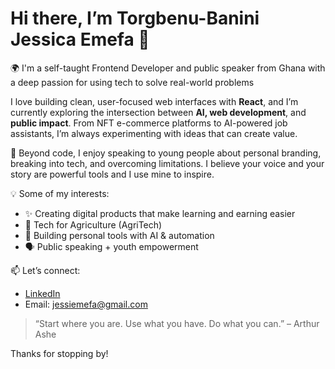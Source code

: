 # Hi there, I’m Torgbenu-Banini Jessica Emefa 👋

🌍 I'm a self-taught Frontend Developer and public speaker from Ghana with a deep passion for using tech to solve real-world problems

I love building clean, user-focused web interfaces with **React**, and I’m currently exploring the intersection between **AI, web development**, and **public impact**. 
From NFT e-commerce platforms to AI-powered job assistants, I’m always experimenting with ideas that can create value.

🎤 Beyond code, I enjoy speaking to young people about personal branding, breaking into tech, and overcoming limitations.
I believe your voice and your story are powerful tools and I use mine to inspire.

💡 Some of my interests:
- ✨ Creating digital products that make learning and earning easier
- 🌱 Tech for Agriculture (AgriTech)
- 🤖 Building personal tools with AI & automation
- 🗣️ Public speaking + youth empowerment


📫 Let’s connect:  
- [LinkedIn](linkedin.com/in/jessica-emefa-torgbenu-banini-609765270)  
- Email: [jessiemefa@gmail.com](mailto:jessiemefa@gmail.com)


> “Start where you are. Use what you have. Do what you can.” – Arthur Ashe

Thanks for stopping by!
